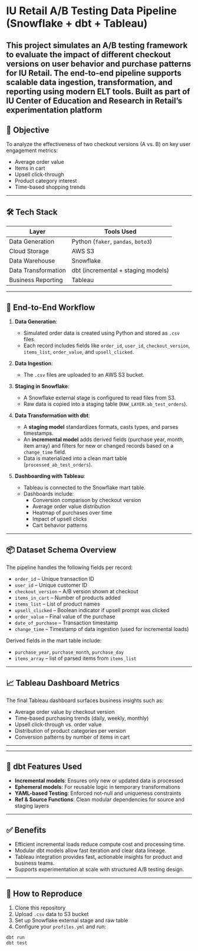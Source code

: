 # IU Retail A/B Testing Data Pipeline (Snowflake + dbt + Tableau)

This project simulates an **A/B testing framework** to evaluate the impact of different checkout versions on user behavior and purchase patterns for IU Retail. The end-to-end pipeline supports scalable data ingestion, transformation, and reporting using modern ELT tools.
Built as part of IU Center of Education and Research in Retail’s experimentation platform
---

## 📌 Objective

To analyze the effectiveness of two checkout versions (A vs. B) on key user engagement metrics:

- Average order value
- Items in cart
- Upsell click-through
- Product category interest
- Time-based shopping trends

---

## 🛠️ Tech Stack

| Layer              | Tools Used                                       |
|-------------------|--------------------------------------------------|
| Data Generation    | Python (`faker`, `pandas`, `boto3`)              |
| Cloud Storage      | AWS S3                                           |
| Data Warehouse     | Snowflake                                        |
| Data Transformation| dbt (incremental + staging models)              |
| Business Reporting | Tableau                                          |

---

## 🔁 End-to-End Workflow

1. **Data Generation**: 
   - Simulated order data is created using Python and stored as `.csv` files.
   - Each record includes fields like `order_id`, `user_id`, `checkout_version`, `items_list`, `order_value`, and `upsell_clicked`.

2. **Data Ingestion**:
   - The `.csv` files are uploaded to an AWS S3 bucket.

3. **Staging in Snowflake**:
   - A Snowflake external stage is configured to read files from S3.
   - Raw data is copied into a staging table (`RAW_LAYER.ab_test_orders`).

4. **Data Transformation with dbt**:
   - A **staging model** standardizes formats, casts types, and parses timestamps.
   - An **incremental model** adds derived fields (purchase year, month, item array) and filters for new or changed records based on a `change_time` field.
   - Data is materialized into a clean mart table (`processed_ab_test_orders`).

5. **Dashboarding with Tableau**:
   - Tableau is connected to the Snowflake mart table.
   - Dashboards include:
     - Conversion comparison by checkout version
     - Average order value distribution
     - Heatmap of purchases over time
     - Impact of upsell clicks
     - Cart behavior patterns

---

## 📦 Dataset Schema Overview

The pipeline handles the following fields per record:

- `order_id` – Unique transaction ID
- `user_id` – Unique customer ID
- `checkout_version` – A/B version shown at checkout
- `items_in_cart` – Number of products added
- `items_list` – List of product names
- `upsell_clicked` – Boolean indicator if upsell prompt was clicked
- `order_value` – Final value of the purchase
- `date_of_purchase` – Transaction timestamp
- `change_time` – Timestamp of data ingestion (used for incremental loads)

Derived fields in the mart table include:
- `purchase_year`, `purchase_month`, `purchase_day`
- `items_array` – list of parsed items from `items_list`

---

## 📈 Tableau Dashboard Metrics

The final Tableau dashboard surfaces business insights such as:

- Average order value by checkout version
- Time-based purchasing trends (daily, weekly, monthly)
- Upsell click-through vs. order value
- Distribution of product categories per version
- Conversion patterns by number of items in cart

---

---

## 🧪 dbt Features Used

- **Incremental models**: Ensures only new or updated data is processed
- **Ephemeral models**: For reusable logic in temporary transformations
- **YAML-based Testing**: Enforced not-null and uniqueness constraints
- **Ref & Source Functions**: Clean modular dependencies for source and staging layers

---

## ✅ Benefits

- Efficient incremental loads reduce compute cost and processing time.
- Modular dbt models allow fast iteration and clear data lineage.
- Tableau integration provides fast, actionable insights for product and business teams.
- Supports experimentation at scale with structured A/B testing design.

---

## 🚀 How to Reproduce

1. Clone this repository
2. Upload `.csv` data to S3 bucket
3. Set up Snowflake external stage and raw table
4. Configure your `profiles.yml` and run:

```bash
dbt run
dbt test
